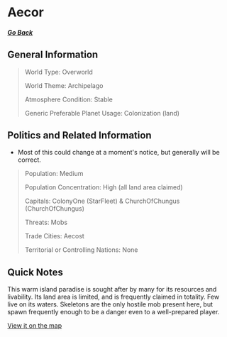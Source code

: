 # Aecor

##### [Go Back](/wiki/space#planets)

## General Information

> World Type: Overworld
>
> World Theme: Archipelago
>
> Atmosphere Condition: Stable
>
> Generic Preferable Planet Usage: Colonization (land)

## Politics and Related Information

* Most of this could change at a moment's notice, but generally will be correct.

> Population: Medium
>
> Population Concentration: High (all land area claimed)
>
> Capitals: ColonyOne (StarFleet) & ChurchOfChungus (ChurchOfChungus)
>
> Threats: Mobs
>
> Trade Cities: Aecost
>
> Territorial or Controlling Nations: None

## Quick Notes

This warm island paradise is sought after by many for its resources and livability. Its land area is limited, and is frequently claimed in totality. Few live on its waters. Skeletons are the only hostile mob present here, but spawn frequently enough to be a danger even to a well-prepared player. 

[View it on the map](https://dynmap.starlegacy.net/?worldname=Sakaro)
